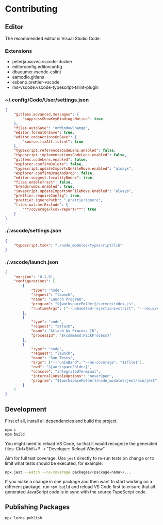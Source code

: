 # Contributing

## Editor

The recommended editor is Visual Studio Code.

### Extensions

-   peterjausovec.vscode-docker
-   editorconfig.editorconfig
-   dbaeumer.vscode-eslint
-   eamodio.gitlens
-   esbenp.prettier-vscode
-   ms-vscode.vscode-typescript-tslint-plugin

### ~/.config/Code/User/settings.json

```json
{
    "gitlens.advanced.messages": {
        "suppressShowKeyBindingsNotice": true
    },
    "files.autoSave": "onWindowChange",
    "editor.formatOnSave": true,
    "editor.codeActionsOnSave": {
        "source.fixAll.tslint": true
    },
    "typescript.referencesCodeLens.enabled": false,
    "typescript.implementationsCodeLens.enabled": false,
    "gitlens.codeLens.enabled": false,
    "explorer.confirmDelete": false,
    "typescript.updateImportsOnFileMove.enabled": "always",
    "explorer.confirmDragAndDrop": false,
    "editor.suggest.localityBonus": true,
    "files.enableTrash": false,
    "breadcrumbs.enabled": true,
    "javascript.updateImportsOnFileMove.enabled": "always",
    "prettier.requireConfig": true,
    "prettier.ignorePath": ".prettierignore",
    "files.watcherExclude": {
        "**/coverage/lcov-report/**": true
    }
}
```

### ./.vscode/settings.json

```json
{
    "typescript.tsdk": "./node_modules/typescript/lib"
}
```

### ./.vscode/launch.json

```json
{
    "version": "0.2.0",
    "configurations": [
        {
            "type": "node",
            "request": "launch",
            "name": "Launch Program",
            "program": "${workspaceFolder}/server/index.js",
            "runtimeArgs": ["--unhandled-rejections=strict", "--require=esm"]
        },
        {
            "type": "node",
            "request": "attach",
            "name": "Attach by Process ID",
            "processId": "${command:PickProcess}"
        },
        {
            "type": "node",
            "request": "launch",
            "name": "Run Tests",
            "args": ["--runInBand", "--no-coverage", "${file}"],
            "cwd": "${workspaceFolder}",
            "console": "integratedTerminal",
            "internalConsoleOptions": "neverOpen",
            "program": "${workspaceFolder}/node_modules/jest/bin/jest"
        }
    ]
}
```

## Development

First of all, install all dependencies and build the project.

```bash
npm i
npm build
```

You might need to reload VS Code, so that it would recognize the generated files: Ctrl+Shift+P -> "Developer: Reload Window".

Aim for full test coverage. Use `jest` directly to re-run tests on change or to limit what tests should be executed, for example:

```bash
npx jest --watch --no-coverage packages/<package-name>/...
```

If you make a change in one package and then want to start working on a different package, run `npm build` and reload VS Code first to ensure that all generated JavaScript code is in sync with the source TypeScript code.

## Publishing Packages

```bash
npx lerna publish
```
